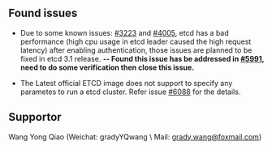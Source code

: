 ## Found issues
- Due to some known issues: [#3223](https://github.com/coreos/etcd/issues/3223) and [#4005](https://github.com/coreos/etcd/issues/4005), etcd has a bad performance (high cpu usage in etcd leader caused the high request latency) after enabling authentication, those issues are planned to be fixed in etcd 3.1 release. **-- Found this issue has be addressed in [#5991](https://github.com/coreos/etcd/pull/5991), need to do some verification then close this issue.**

- The Latest official ETCD image does not support to specify any parametes to run a etcd cluster. Refer issue [#6088](https://github.com/coreos/etcd/issues/6088) for the details.

## Supportor
Wang Yong Qiao (Weichat: gradyYQwang \ Mail: grady.wang@foxmail.com)
